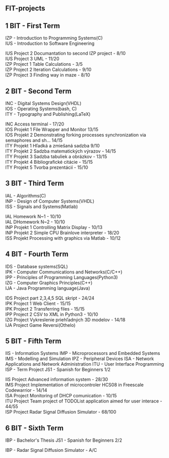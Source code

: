 FIT-projects
--------------------------------------------------------
1 BIT - First Term  
--------------------------------------------------------
IZP - Introduction to Programming Systems(C)  
IUS - Introduction to Software Engineering  
  
IUS Project 2 Documantation to second IZP project - 8/10  
IUS Project 3 UML - 11/20  
IZP Project 1 Table Calculations - 3/5  
IZP Project 2 Iteration Calculations - 9/10  
IZP Project 3 Finding way in maze - 8/10  

2 BIT - Second Term
----------------------
INC - Digital Systems Design(VHDL)  
IOS - Operating Systems(bash, C)  
ITY - Typography and Publishing(LaTeX)  
  
INC Access terminal - 17/20  
IOS Projekt 1 File Wrapper and Monitor 13/15  
IOS Projekt 2 Demonstrating forking processes synchronization via semaphores and sh…
 14/15  
ITY Projekt 1 Hľadká a zmiešaná sadzba 9/10  
ITY Projekt 2 Sadzba matematických výrazov - 14/15  
ITY Projekt 3 Sadzba tabuliek a obrázkov - 13/15  
ITY Projekt 4 Bibliografické citácie - 15/15  
ITY Projekt 5 Tvorba prezentácií - 15/10  

3 BIT - Third Term  
----------------------
IAL - Algorithms(C)  
INP - Design of Computer Systems(VHDL)  
ISS - Signals and Systems(Matlab)  
  
IAL Homework N~1 - 10/10  
IAL DHomework N~2 - 10/10  
INP Projekt 1 Controlling Matrix Display - 10/13  
INP Projekt 2 Simple CPU Brainlove interpreter - 18/20  
ISS Projekt Processing with graphics via Matlab - 10/12   

4 BIT - Fourth Term  
----------------------
IDS - Database systems(SQL)  
IPK - Computer Communications and Networks(C/C++)  
IPP - Principles of Programming Languages(Python3)  
IZG -	Computer Graphics Principles(C++)  
IJA - Java Programming language(Java)  
  
IDS Project part 2,3,4,5 SQL skript - 24/24    
IPK Project 1 Web Client - 15/15  
IPK Project 2 Transferring files - 15/15  
IPP Project 2 CSV to XML in Python3 - 10/10  
IZG Project Vykreslenie priehľadných 3D modelov - 14/18  
IJA Project Game Reversi(Othelo)  

5 BIT - Fifth Term  
----------------------
IIS	- Information Systems
IMP - Microprocessors and Embedded Systems
IMS - Modelling and Simulation 
IPZ	- Peripheral Devices 
ISA	- Network Applications and Network Administration 
ITU	- User Interface Programming
ISP	- Term Project
JS1	- Spanish for Beginners 1/2
  
IIS Project Advanced information system - 28/30    
IMS Project Implementation of microcontroler HCS08 in Freescale Codewarrior - 14/14  
ISA Project Monitoring of DHCP comunication - 10/15  
ITU Project Team project of TODOList application aimed for user interace - 44/55  
ISP Project Radar Signal Diffusion Simulator - 68/100

6 BIT - Sixth Term  
----------------------
IBP	- Bachelor's Thesis
JS1	- Spanish for Beginners 2/2

IBP - Radar Signal Diffusion Simulator - A/C
